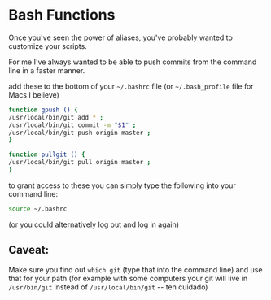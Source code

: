 Bash Functions
==============


Once you've seen the power of aliases, you've probably wanted to customize your scripts.

For me I've always wanted to be able to push commits from the command line in a faster manner.

add these to the bottom of your `~/.bashrc` file (or `~/.bash_profile` file for Macs I believe)

```bash
function gpush () {
/usr/local/bin/git add * ;
/usr/local/bin/git commit -m "$1" ; 
/usr/local/bin/git push origin master ;
}
```

```bash
function pullgit () {
/usr/local/bin/git pull origin master ;
}
```

to grant access to these you can simply type the following into your command line:

```bash
source ~/.bashrc
```



(or you could alternatively log out and log in again)


## Caveat:

Make sure you find out `which git` (type that into the command line) and use that for your path (for example with some computers your git will live in `/usr/bin/git` instead of `/usr/local/bin/git` -- ten cuidado)
